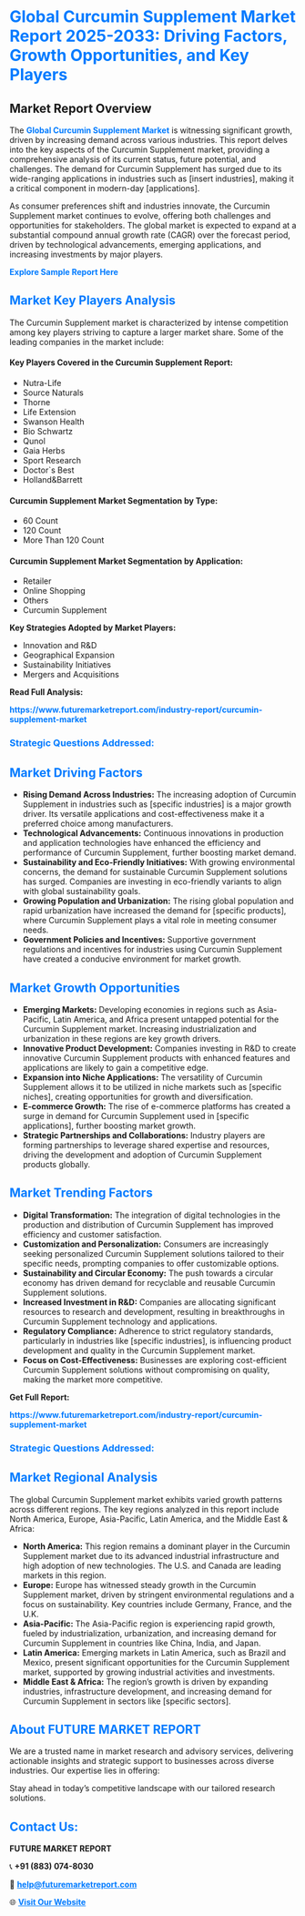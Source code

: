 <h1 style="color: #007BFF;">Global Curcumin Supplement Market Report 2025-2033: Driving Factors, Growth Opportunities, and Key Players</h1>

<section id="overview">
<h2>Market Report Overview</h2>
<p>The <a href="https://www.futuremarketreport.com/industry-report/curcumin-supplement-market" style="color: #007BFF; text-decoration: none;"><strong>Global Curcumin Supplement Market</strong></a> is witnessing significant growth, driven by increasing demand across various industries. This report delves into the key aspects of the Curcumin Supplement market, providing a comprehensive analysis of its current status, future potential, and challenges. The demand for Curcumin Supplement has surged due to its wide-ranging applications in industries such as [insert industries], making it a critical component in modern-day [applications].</p>
<p>As consumer preferences shift and industries innovate, the Curcumin Supplement market continues to evolve, offering both challenges and opportunities for stakeholders. The global market is expected to expand at a substantial compound annual growth rate (CAGR) over the forecast period, driven by technological advancements, emerging applications, and increasing investments by major players.</p>
</section>

<section id="overview">
<p><a href="https://www.futuremarketreport.com/request-sample/reportId=126901" style="color: #007BFF; text-decoration: none;"><strong>Explore Sample Report Here</strong></a></p>
</section>

<section id="key-players">
<h2 style="color: #007BFF;">Market Key Players Analysis</h2>
<p>The Curcumin Supplement market is characterized by intense competition among key players striving to capture a larger market share. Some of the leading companies in the market include:</p>
<h4>Key Players Covered in the Curcumin Supplement Report:</h4>
<ul><li>Nutra-Life</li><li>Source Naturals</li><li>Thorne</li><li>Life Extension</li><li>Swanson Health</li><li>Bio Schwartz</li><li>Qunol</li><li>Gaia Herbs</li><li>Sport Research</li><li>Doctor`s Best</li><li>Holland&amp;Barrett</li></ul>
<h4>Curcumin Supplement Market Segmentation by Type:</h4>
<ul><li>60 Count</li><li>120 Count</li><li>More Than 120 Count</li></ul>

<h4>Curcumin Supplement Market Segmentation by Application:</h4>
<ul><li>Retailer</li><li>Online Shopping</li><li>Others</li><li>Curcumin Supplement</li></ul>
<p><strong>Key Strategies Adopted by Market Players:</strong></p>
<ul>
<li>Innovation and R&D</li>
<li>Geographical Expansion</li>
<li>Sustainability Initiatives</li>
<li>Mergers and Acquisitions</li>
</ul>
</section>

<section>
<p><strong>Read Full Analysis: </strong></p><a href="https://www.futuremarketreport.com/industry-report/curcumin-supplement-market" style="color: #007BFF; text-decoration: none;"><strong>https://www.futuremarketreport.com/industry-report/curcumin-supplement-market</strong></a>
<h3 style="color: #007BFF;">Strategic Questions Addressed:</h3>
</section>

<section id="driving-factors">
<h2 style="color: #007BFF;">Market Driving Factors</h2>
<ul>
<li><strong>Rising Demand Across Industries:</strong> The increasing adoption of Curcumin Supplement in industries such as [specific industries] is a major growth driver. Its versatile applications and cost-effectiveness make it a preferred choice among manufacturers.</li>
<li><strong>Technological Advancements:</strong> Continuous innovations in production and application technologies have enhanced the efficiency and performance of Curcumin Supplement, further boosting market demand.</li>
<li><strong>Sustainability and Eco-Friendly Initiatives:</strong> With growing environmental concerns, the demand for sustainable Curcumin Supplement solutions has surged. Companies are investing in eco-friendly variants to align with global sustainability goals.</li>
<li><strong>Growing Population and Urbanization:</strong> The rising global population and rapid urbanization have increased the demand for [specific products], where Curcumin Supplement plays a vital role in meeting consumer needs.</li>
<li><strong>Government Policies and Incentives:</strong> Supportive government regulations and incentives for industries using Curcumin Supplement have created a conducive environment for market growth.</li>
</ul>
</section>

<section id="growth-opportunities">
<h2 style="color: #007BFF;">Market Growth Opportunities</h2>
<ul>
<li><strong>Emerging Markets:</strong> Developing economies in regions such as Asia-Pacific, Latin America, and Africa present untapped potential for the Curcumin Supplement market. Increasing industrialization and urbanization in these regions are key growth drivers.</li>
<li><strong>Innovative Product Development:</strong> Companies investing in R&D to create innovative Curcumin Supplement products with enhanced features and applications are likely to gain a competitive edge.</li>
<li><strong>Expansion into Niche Applications:</strong> The versatility of Curcumin Supplement allows it to be utilized in niche markets such as [specific niches], creating opportunities for growth and diversification.</li>
<li><strong>E-commerce Growth:</strong> The rise of e-commerce platforms has created a surge in demand for Curcumin Supplement used in [specific applications], further boosting market growth.</li>
<li><strong>Strategic Partnerships and Collaborations:</strong> Industry players are forming partnerships to leverage shared expertise and resources, driving the development and adoption of Curcumin Supplement products globally.</li>
</ul>
</section>

<section id="trending-factors">
<h2 style="color: #007BFF;">Market Trending Factors</h2>
<ul>
<li><strong>Digital Transformation:</strong> The integration of digital technologies in the production and distribution of Curcumin Supplement has improved efficiency and customer satisfaction.</li>
<li><strong>Customization and Personalization:</strong> Consumers are increasingly seeking personalized Curcumin Supplement solutions tailored to their specific needs, prompting companies to offer customizable options.</li>
<li><strong>Sustainability and Circular Economy:</strong> The push towards a circular economy has driven demand for recyclable and reusable Curcumin Supplement solutions.</li>
<li><strong>Increased Investment in R&D:</strong> Companies are allocating significant resources to research and development, resulting in breakthroughs in Curcumin Supplement technology and applications.</li>
<li><strong>Regulatory Compliance:</strong> Adherence to strict regulatory standards, particularly in industries like [specific industries], is influencing product development and quality in the Curcumin Supplement market.</li>
<li><strong>Focus on Cost-Effectiveness:</strong> Businesses are exploring cost-efficient Curcumin Supplement solutions without compromising on quality, making the market more competitive.</li>
</ul>
</section>

<section>
<p><strong>Get Full Report: </strong></p><a href="https://www.futuremarketreport.com/industry-report/curcumin-supplement-market" style="color: #007BFF; text-decoration: none;"><strong>https://www.futuremarketreport.com/industry-report/curcumin-supplement-market</strong></a>
<h3 style="color: #007BFF;">Strategic Questions Addressed:</h3>
</section>


<section id="regional-analysis">
<h2 style="color: #007BFF;">Market Regional Analysis</h2>
<p>The global Curcumin Supplement market exhibits varied growth patterns across different regions. The key regions analyzed in this report include North America, Europe, Asia-Pacific, Latin America, and the Middle East & Africa:</p>
<ul>
<li><strong>North America:</strong> This region remains a dominant player in the Curcumin Supplement market due to its advanced industrial infrastructure and high adoption of new technologies. The U.S. and Canada are leading markets in this region.</li>
<li><strong>Europe:</strong> Europe has witnessed steady growth in the Curcumin Supplement market, driven by stringent environmental regulations and a focus on sustainability. Key countries include Germany, France, and the U.K.</li>
<li><strong>Asia-Pacific:</strong> The Asia-Pacific region is experiencing rapid growth, fueled by industrialization, urbanization, and increasing demand for Curcumin Supplement in countries like China, India, and Japan.</li>
<li><strong>Latin America:</strong> Emerging markets in Latin America, such as Brazil and Mexico, present significant opportunities for the Curcumin Supplement market, supported by growing industrial activities and investments.</li>
<li><strong>Middle East & Africa:</strong> The region’s growth is driven by expanding industries, infrastructure development, and increasing demand for Curcumin Supplement in sectors like [specific sectors].</li>
</ul>
</section>

<footer>
<h2 style="color: #007BFF;">About FUTURE MARKET REPORT</h2>
<p>We are a trusted name in market research and advisory services, delivering actionable insights and strategic support to businesses across diverse industries. Our expertise lies in offering:</p>

<p>Stay ahead in today’s competitive landscape with our tailored research solutions.</p>

<h2 style="color: #007BFF;">Contact Us:</h2>
<p><strong>FUTURE MARKET REPORT</strong></p>
<p>📞 <strong>+91 (883) 074-8030</strong></p>
<p>📧 <strong><a href="mailto:help@futuremarketreport.com" style="color: #007BFF;">help@futuremarketreport.com</a></strong></p>
<p>🌐 <strong><a href="https://www.futuremarketreport.com/" style="color: #007BFF;">Visit Our Website</a></strong></p>
</footer>